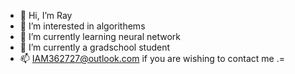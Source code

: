 - 👋 Hi, I’m Ray
- 👀 I’m interested in algorithems
- 🌱 I’m currently learning neural network
- 💞️ I’m currently a gradschool student
- 📫 IAM362727@outlook.com if you are wishing to contact me
.=
<!---
BombaDuck/BombaDuck is a ✨ special ✨ repository because its `README.md` (this file) appears on your GitHub profile.
You can click the Preview link to take a look at your changes.
--->
